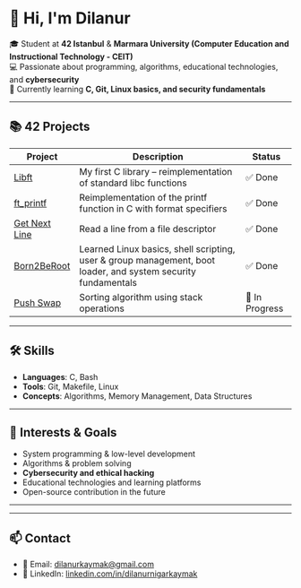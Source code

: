 
# 👋 Hi, I'm Dilanur

🎓 Student at **42 Istanbul** & **Marmara University (Computer Education and Instructional Technology - CEIT)**  
💻 Passionate about programming, algorithms, educational technologies, and **cybersecurity**  
🚀 Currently learning **C, Git, Linux basics, and security fundamentals**  

---

## 📚 42 Projects
| Project | Description | Status |
|---------|-------------|--------|
| [Libft](https://github.com/dilanurkaymak/libft) | My first C library – reimplementation of standard libc functions | ✅ Done |
| [ft_printf](https://github.com/dilanurkaymak/ft_printf) | Reimplementation of the printf function in C with format specifiers | ✅ Done |
| [Get Next Line](https://github.com/dilanurkaymak/get_next_line) | Read a line from a file descriptor | ✅ Done |
| [Born2BeRoot](https://github.com/dilanurkaymak/Born2BeRoot) | Learned Linux basics, shell scripting, user & group management, boot loader, and system security fundamentals | ✅ Done |
| [Push Swap](https://github.com/dilanurkaymak/push_swap) | Sorting algorithm using stack operations | 🔄 In Progress |


---

## 🛠️ Skills
- **Languages**: C, Bash  
- **Tools**: Git, Makefile, Linux  
- **Concepts**: Algorithms, Memory Management, Data Structures  

---

## 🎯 Interests & Goals
- System programming & low-level development  
- Algorithms & problem solving  
- **Cybersecurity and ethical hacking**  
- Educational technologies and learning platforms  
- Open-source contribution in the future  

---

  
---

## 📫 Contact
- 📧 Email: dilanurkaymak@gmail.com
- 💼 LinkedIn: [linkedin.com/in/dilanurnigarkaymak](https://linkedin.com/in/dilanurnigarkaymak)  

<!--
**dilanurkaymak/dilanurkaymak** is a ✨ _special_ ✨ repository because its `README.md` (this file) appears on your GitHub profile.

Here are some ideas to get you started:

- 🔭 I’m currently working on ...
- 🌱 I’m currently learning ...
- 👯 I’m looking to collaborate on ...
- 🤔 I’m looking for help with ...
- 💬 Ask me about ...
- 📫 How to reach me: ...
- 😄 Pronouns: ...
- ⚡ Fun fact: ...
-->
